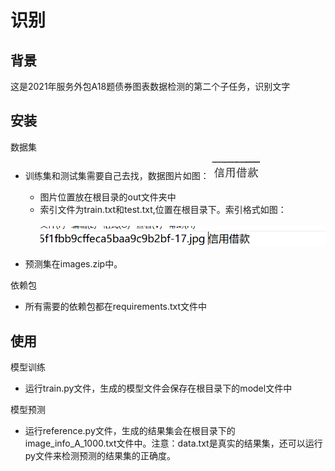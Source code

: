 识别
=
背景
--
这是2021年服务外包A18题债券图表数据检测的第二个子任务，识别文字

安装
--
数据集
* 训练集和测试集需要自己去找，数据图片如图：![image](./imageforreadme/数据集图片.jpg)
  * 图片位置放在根目录的out文件夹中
  * 索引文件为train.txt和test.txt,位置在根目录下。索引格式如图：<br><br>
![image](./imageforreadme/索引格式.png)<br>

* 预测集在images.zip中。

依赖包
* 所有需要的依赖包都在requirements.txt文件中

使用
--
模型训练
* 运行train.py文件，生成的模型文件会保存在根目录下的model文件中

模型预测
* 运行reference.py文件，生成的结果集会在根目录下的image_info_A_1000.txt文件中。注意：data.txt是真实的结果集，还可以运行py文件来检测预测的结果集的正确度。



